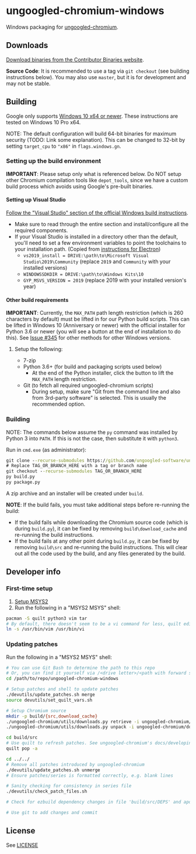 # ungoogled-chromium-windows

Windows packaging for [ungoogled-chromium](//github.com/Eloston/ungoogled-chromium).

## Downloads

[Download binaries from the Contributor Binaries website](//ungoogled-software.github.io/ungoogled-chromium-binaries/).

**Source Code**: It is recommended to use a tag via `git checkout` (see building instructions below). You may also use `master`, but it is for development and may not be stable.

## Building

Google only supports [Windows 10 x64 or newer](https://chromium.googlesource.com/chromium/src/+/refs/heads/main/docs/windows_build_instructions.md#system-requirements). These instructions are tested on Windows 10 Pro x64.

NOTE: The default configuration will build 64-bit binaries for maximum security (TODO: Link some explanation). This can be changed to 32-bit by setting `target_cpu` to `"x86"` in `flags.windows.gn`.

### Setting up the build environment

**IMPORTANT**: Please setup only what is referenced below. Do NOT setup other Chromium compilation tools like `depot_tools`, since we have a custom build process which avoids using Google's pre-built binaries.

#### Setting up Visual Studio

[Follow the "Visual Studio" section of the official Windows build instructions](https://chromium.googlesource.com/chromium/src/+/refs/heads/main/docs/windows_build_instructions.md#visual-studio).

* Make sure to read through the entire section and install/configure all the required components.
* If your Visual Studio is installed in a directory other than the default, you'll need to set a few environment variables to point the toolchains to your installation path. (Copied from [instructions for Electron](https://electronjs.org/docs/development/build-instructions-windows))
	* `vs2019_install = DRIVE:\path\to\Microsoft Visual Studio\2019\Community` (replace `2019` and `Community` with your installed versions)
	* `WINDOWSSDKDIR = DRIVE:\path\to\Windows Kits\10`
	* `GYP_MSVS_VERSION = 2019` (replace 2019 with your installed version's year)


#### Other build requirements

**IMPORTANT**: Currently, the `MAX_PATH` path length restriction (which is 260 characters by default) must be lifted in for our Python build scripts. This can be lifted in Windows 10 (Anniversary or newer) with the official installer for Python 3.6 or newer (you will see a button at the end of installation to do this). See [Issue #345](https://github.com/Eloston/ungoogled-chromium/issues/345) for other methods for other Windows versions.

1. Setup the following:

    * 7-zip
    * Python 3.6+ (for build and packaging scripts used below)
        * At the end of the Python installer, click the button to lift the `MAX_PATH` length restriction.
    * Git (to fetch all required ungoogled-chromium scripts)
        * During setup, make sure "Git from the command line and also from 3rd-party software" is selected. This is usually the recommended option.

### Building

NOTE: The commands below assume the `py` command was installed by Python 3 into `PATH`. If this is not the case, then substitute it with `python3`.

Run in `cmd.exe` (as administrator):

```cmd
git clone --recurse-submodules https://github.com/ungoogled-software/ungoogled-chromium-windows.git
# Replace TAG_OR_BRANCH_HERE with a tag or branch name
git checkout --recurse-submodules TAG_OR_BRANCH_HERE
py build.py
py package.py
```

A zip archive and an installer will be created under `build`.

**NOTE**: If the build fails, you must take additional steps before re-running the build:

* If the build fails while downloading the Chromium source code (which is during `build.py`), it can be fixed by removing `build\download_cache` and re-running the build instructions.
* If the build fails at any other point during `build.py`, it can be fixed by removing `build\src` and re-running the build instructions. This will clear out all the code used by the build, and any files generated by the build.

## Developer info

### First-time setup

1. [Setup MSYS2](http://www.msys2.org/)
2. Run the following in a "MSYS2 MSYS" shell:

```sh
pacman -S quilt python3 vim tar
# By default, there doesn't seem to be a vi command for less, quilt edit, etc.
ln -s /usr/bin/vim /usr/bin/vi
```
### Updating patches

Run the following in a "MSYS2 MSYS" shell:

```sh
# You can use Git Bash to determine the path to this repo
# Or, you can find it yourself via /<drive letter>/<path with forward slashes>
cd /path/to/repo/ungoogled-chromium-windows

# Setup patches and shell to update patches
./devutils/update_patches.sh merge
source devutils/set_quilt_vars.sh

# Setup Chromium source
mkdir -p build/{src,download_cache}
./ungoogled-chromium/utils/downloads.py retrieve -i ungoogled-chromium/downloads.ini -c build/download_cache
./ungoogled-chromium/utils/downloads.py unpack -i ungoogled-chromium/downloads.ini -c build/download_cache build/src

cd build/src
# Use quilt to refresh patches. See ungoogled-chromium's docs/developing.md section "Updating patches" for more details
quilt pop -a

cd ../../
# Remove all patches introduced by ungoogled-chromium
./devutils/update_patches.sh unmerge
# Ensure patches/series is formatted correctly, e.g. blank lines

# Sanity checking for consistency in series file
./devutils/check_patch_files.sh

# Check for ezbuild dependency changes in file 'build/src/DEPS' and apdapt 'downloads.ini' accordingly.

# Use git to add changes and commit
```

## License

See [LICENSE](LICENSE)
